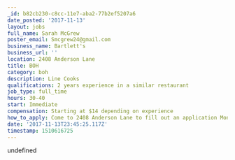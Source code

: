 ```yaml
---
_id: b82cb230-c8cc-11e7-aba2-77b2ef5207a6
date_posted: '2017-11-13'
layout: jobs
full_name: Sarah McGrew
poster_email: Smcgrew24@gmail.com
business_name: Bartlett's
business_url: ''
location: 2408 Anderson Lane
title: BOH
category: boh
description: Line Cooks
qualifications: 2 years experience in a similar restaurant
job_type: full_time
hours: 30-40
start: Immediate
compensation: Starting at $14 depending on experience
how_to_apply: Come to 2408 Anderson Lane to fill out an application Monday-Friday 2-4.
date: '2017-11-13T23:45:25.117Z'
timestamp: 1510616725
---
```

undefined
